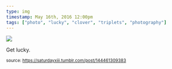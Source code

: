```yaml
---
type: img
timestamp: May 16th, 2016 12:00pm
tags: ["photo", "lucky", "clover", "triplets", "photography"]
---
```

<img src="https://saturdayxiii.github.io/media/144461309383.jpg"/>

Get lucky.
 
  
<small>source: https://saturdayxiii.tumblr.com/post/144461309383</small>